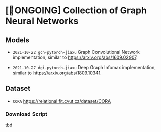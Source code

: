 # [🚀ONGOING] Collection of Graph Neural Networks

## Models

- `2021-10-22 gcn-pytorch-jiaxu` Graph Convolutional Network implementation, similar to https://arxiv.org/abs/1609.02907.

- `2021-10-27 dgi-pytorch-jiaxu` Deep Graph Infomax implementation, similar to https://arxiv.org/abs/1809.10341.

## Dataset

- `CORA` https://relational.fit.cvut.cz/dataset/CORA

### Download Script

tbd